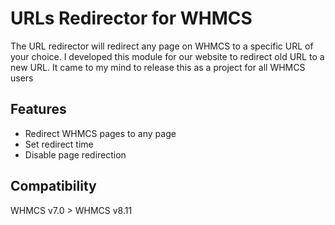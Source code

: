 # URLs Redirector for WHMCS
The URL redirector will redirect any page on WHMCS to a specific URL of your choice. I developed this module for our website to redirect old URL to a new URL. It came to my mind to release this as a project for all WHMCS users

## Features
- Redirect WHMCS pages to any page
- Set redirect time
- Disable page redirection
## Compatibility
WHMCS v7.0 > WHMCS v8.11
